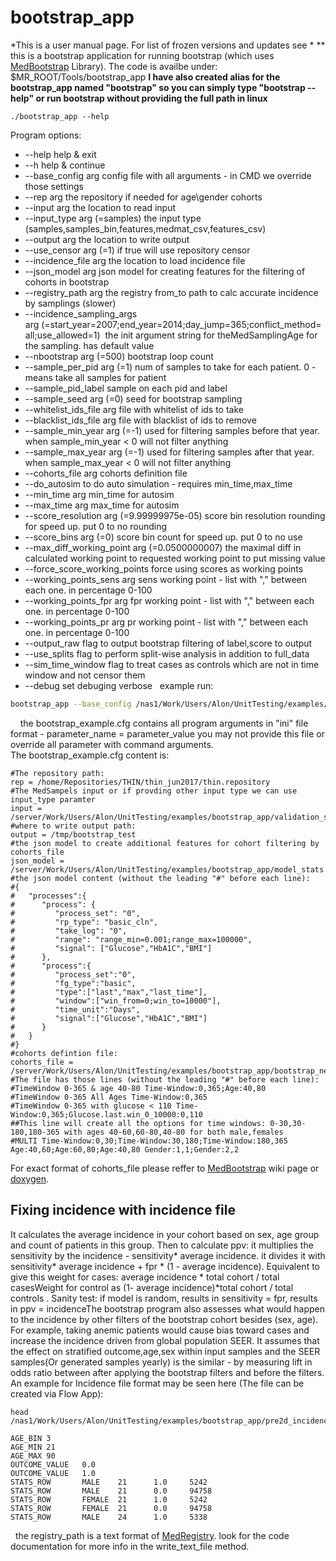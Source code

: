 # bootstrap_app
*This is a user manual page. For list of frozen versions and updates see *
**
this is a bootstrap application for running bootstrap (which uses [MedBootstrap](/Infrastructure%20Home%20Page/MedProcessTools%20Library/MedBootstrap) Library). The code is availbe under: $MR_ROOT/Tools/bootstrap_app
**I have also created alias for the bootstrap_app named "bootstrap" so you can simply type "bootstrap --help" or run bootstrap without providing the full path in linux**
 
```
./bootstrap_app --help
```
Program options:
- --help help & exit
- --h help & continue
- --base_config arg config file with all arguments - in CMD we override those settings
- --rep arg the repository if needed for age\gender cohorts
- --input arg the location to read input
- --input_type arg (=samples) the input type (samples,samples_bin,features,medmat_csv,features_csv)
- --output arg the location to write output
- --use_censor arg (=1) if true will use repository censor
- --incidence_file arg the location to load incidence file
- --json_model arg json model for creating features for the filtering of cohorts in bootstrap
- --registry_path arg the registry from_to path to calc accurate incidence by samplings (slower)
- --incidence_sampling_args arg (=start_year=2007;end_year=2014;day_jump=365;conflict_method=all;use_allowed=1)  the init argument string for theMedSamplingAge for the sampling. has default value
- --nbootstrap arg (=500) bootstrap loop count
- --sample_per_pid arg (=1) num of samples to take for each patient. 0 - means take all samples for patient
- --sample_pid_label sample on each pid and label
- --sample_seed arg (=0) seed for bootstrap sampling
- --whitelist_ids_file arg file with whitelist of ids to take
- --blacklist_ids_file arg file with blacklist of ids to remove
- --sample_min_year arg (=-1) used for filtering samples before that year. when sample_min_year < 0 will not filter anything
- --sample_max_year arg (=-1) used for filtering samples after that year. when sample_max_year < 0 will not filter anything
- --cohorts_file arg cohorts definition file
- --do_autosim to do auto simulation - requires min_time,max_time
- --min_time arg min_time for autosim
- --max_time arg max_time for autosim
- --score_resolution arg (=9.99999975e-05) score bin resolution rounding for speed up. put 0 to no rounding
- --score_bins arg (=0) score bin count for speed up. put 0 to no use
- --max_diff_working_point arg (=0.0500000007) the maximal diff in calculated working point to requested working point to put missing value
- --force_score_working_points force using scores as working points
- --working_points_sens arg sens working point - list with "," between each one. in percentage 0-100
- --working_points_fpr arg fpr working point - list with "," between each one. in percentage 0-100
- --working_points_pr arg pr working point - list with "," between each one. in percentage 0-100
- --output_raw flag to output bootstrap filtering of label,score to output
- --use_splits flag to perform split-wise analysis in addition to full_data
- --sim_time_window flag to treat cases as controls which are not in time window and not censor them
- --debug set debuging verbose
 
example run:
 
```bash
bootstrap_app --base_config /nas1/Work/Users/Alon/UnitTesting/examples/bootstrap_app/bootstrap_example.cfg
```
 
 
the bootstrap_example.cfg contains all program arguments in "ini" file format - parameter_name = parameter_value
you may not provide this file or override all parameter with command arguments.
The bootstrap_example.cfg content is:
 
```
#The repository path:
rep = /home/Repositories/THIN/thin_jun2017/thin.repository
#The MedSampels input or if provding other input type we can use input_type paramter
input = /server/Work/Users/Alon/UnitTesting/examples/bootstrap_app/validation_samples.preds
#where to write output path:
output = /tmp/bootstrap_test
#the json model to create additional features for cohort filtering by cohorts_file
json_model = /server/Work/Users/Alon/UnitTesting/examples/bootstrap_app/model_stats.json
#the json model content (without the leading "#" before each line):
#{
#   "processes":{
#      "process": {
#         "process_set": "0",
#         "rp_type": "basic_cln",
#         "take_log": "0",
#         "range": "range_min=0.001;range_max=100000",
#         "signal": ["Glucose","HbA1C","BMI"]
#      },
#      "process":{
#         "process_set":"0",
#         "fg_type":"basic",
#         "type":["last","max","last_time"],
#         "window":["win_from=0;win_to=10000"],
#         "time_unit":"Days",
#         "signal":["Glucose","HbA1C","BMI"]
#      }
#   }
#}
#cohorts defintion file:
cohorts_file = /server/Work/Users/Alon/UnitTesting/examples/bootstrap_app/bootstrap_new.params
#The file has those lines (without the leading "#" before each line):
#TimeWindow 0-365 & age 40-80 Time-Window:0,365;Age:40,80
#TimeWindow 0-365 All Ages Time-Window:0,365
#TimeWindow 0-365 with glucose < 110 Time-Window:0,365;Glucose.last.win_0_10000:0,110
##This line will create all the options for time windows: 0-30,30-180,180-365 with ages 40-60,60-80,40-80 for both male,females
#MULTI Time-Window:0,30;Time-Window:30,180;Time-Window:180,365 Age:40,60;Age:60,80;Age:40,80 Gender:1,1;Gender:2,2
```
For exact format of cohorts_file please reffer to [MedBootstrap](/Infrastructure%20Home%20Page/MedProcessTools%20Library/MedBootstrap) wiki page or [doxygen](http://node-04/Libs/html/classMedBootstrap.html#a719ddf45e236146cd0020b0f587b78a1).
 
## Fixing incidence with incidence file
It calculates the average incidence in your cohort based on sex, age group and count of patients in this group. Then to calculate ppv: it multiplies the sensitivity by the incidence - sensitivity* average incidence. it divides it with sensitivity* average incidence + fpr * (1 - average incidence). Equivalent to give this weight for cases: average incidence * total cohort / total casesWeight for control as (1- average incidence)*total cohort / total controls . Sanity test: if model is random, results in sensitivity = fpr, results in ppv = incidenceThe bootstrap program also assesses what would happen to the incidence by other filters of the bootstrap cohort besides (sex, age). For example, taking anemic patients would cause bias toward cases and increase the incidence driven from global population SEER. It assumes that the effect on stratified outcome,age,sex within input samples and the SEER samples(Or generated samples yearly) is the similar - by measuring lift in odds ratio between after applying the bootstrap filters and before the filters.
An example for Incidence file format may be seen here (The file can be created via Flow App):
 
```
head /nas1/Work/Users/Alon/UnitTesting/examples/bootstrap_app/pre2d_incidence_thin.new_format
```
```
AGE_BIN 3
AGE_MIN 21
AGE_MAX 90
OUTCOME_VALUE   0.0
OUTCOME_VALUE   1.0
STATS_ROW       MALE    21      1.0     5242
STATS_ROW       MALE    21      0.0     94758
STATS_ROW       FEMALE  21      1.0     5242
STATS_ROW       FEMALE  21      0.0     94758
STATS_ROW       MALE    24      1.0     5338
```
 
the registry_path is a text format of [MedRegistry](/Infrastructure%20Home%20Page/MedProcessTools%20Library/MedRegistry). look for the code documentation for more info in the write_text_file method.
 

